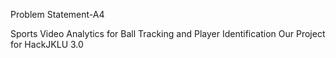 Problem Statement-A4

Sports Video Analytics for Ball Tracking and Player Identification Our Project for HackJKLU 3.0
